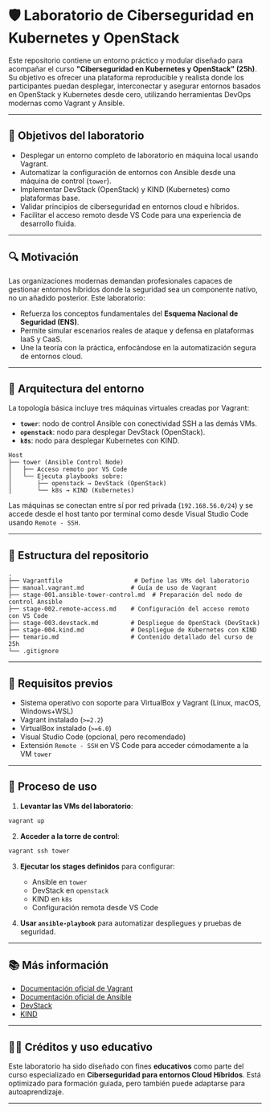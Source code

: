 # 🛡️ Laboratorio de Ciberseguridad en Kubernetes y OpenStack

Este repositorio contiene un entorno práctico y modular diseñado para acompañar el curso **"Ciberseguridad en Kubernetes y OpenStack" (25h)**. Su objetivo es ofrecer una plataforma reproducible y realista donde los participantes puedan desplegar, interconectar y asegurar entornos basados en OpenStack y Kubernetes desde cero, utilizando herramientas DevOps modernas como Vagrant y Ansible.

---

## 🎯 Objetivos del laboratorio

* Desplegar un entorno completo de laboratorio en máquina local usando Vagrant.
* Automatizar la configuración de entornos con Ansible desde una máquina de control (`tower`).
* Implementar DevStack (OpenStack) y KIND (Kubernetes) como plataformas base.
* Validar principios de ciberseguridad en entornos cloud e híbridos.
* Facilitar el acceso remoto desde VS Code para una experiencia de desarrollo fluida.

---

## 🔍 Motivación

Las organizaciones modernas demandan profesionales capaces de gestionar entornos híbridos donde la seguridad sea un componente nativo, no un añadido posterior. Este laboratorio:

* Refuerza los conceptos fundamentales del **Esquema Nacional de Seguridad (ENS)**.
* Permite simular escenarios reales de ataque y defensa en plataformas IaaS y CaaS.
* Une la teoría con la práctica, enfocándose en la automatización segura de entornos cloud.

---

## 🧱 Arquitectura del entorno

La topología básica incluye tres máquinas virtuales creadas por Vagrant:

* **`tower`**: nodo de control Ansible con conectividad SSH a las demás VMs.
* **`openstack`**: nodo para desplegar DevStack (OpenStack).
* **`k8s`**: nodo para desplegar Kubernetes con KIND.

```
Host
├── tower (Ansible Control Node)
│   ├── Acceso remoto por VS Code
│   └── Ejecuta playbooks sobre:
│       ├── openstack → DevStack (OpenStack)
│       └── k8s → KIND (Kubernetes)
```

Las máquinas se conectan entre sí por red privada (`192.168.56.0/24`) y se accede desde el host tanto por terminal como desde Visual Studio Code usando `Remote - SSH`.

---

## 📁 Estructura del repositorio

```
.
├── Vagrantfile                    # Define las VMs del laboratorio
├── manual.vagrant.md             # Guía de uso de Vagrant
├── stage-001.ansible-tower-control.md  # Preparación del nodo de control Ansible
├── stage-002.remote-access.md    # Configuración del acceso remoto con VS Code
├── stage-003.devstack.md         # Despliegue de OpenStack (DevStack)
├── stage-004.kind.md             # Despliegue de Kubernetes con KIND
├── temario.md                    # Contenido detallado del curso de 25h
└── .gitignore
```

---

## 🔧 Requisitos previos

* Sistema operativo con soporte para VirtualBox y Vagrant (Linux, macOS, Windows+WSL)
* Vagrant instalado (`>=2.2`)
* VirtualBox instalado (`>=6.0`)
* Visual Studio Code (opcional, pero recomendado)
* Extensión `Remote - SSH` en VS Code para acceder cómodamente a la VM `tower`

---

## 🧪 Proceso de uso

1. **Levantar las VMs del laboratorio**:

```bash
vagrant up
```

2. **Acceder a la torre de control**:

```bash
vagrant ssh tower
```

3. **Ejecutar los stages definidos** para configurar:

   * Ansible en `tower`
   * DevStack en `openstack`
   * KIND en `k8s`
   * Configuración remota desde VS Code

4. **Usar `ansible-playbook`** para automatizar despliegues y pruebas de seguridad.

---

## 📚 Más información

* [Documentación oficial de Vagrant](https://developer.hashicorp.com/vagrant)
* [Documentación oficial de Ansible](https://docs.ansible.com/)
* [DevStack](https://docs.openstack.org/devstack/latest/)
* [KIND](https://kind.sigs.k8s.io/)

---

## 🧑‍🏫 Créditos y uso educativo

Este laboratorio ha sido diseñado con fines **educativos** como parte del curso especializado en **Ciberseguridad para entornos Cloud Híbridos**. Está optimizado para formación guiada, pero también puede adaptarse para autoaprendizaje.

---
